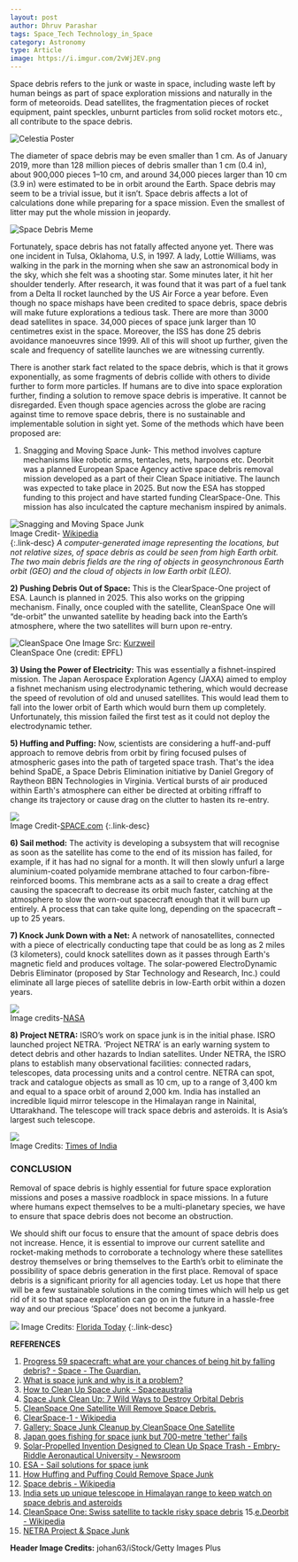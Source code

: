 ```yaml
---
layout: post
author: Dhruv Parashar
tags: Space_Tech Technology_in_Space
category: Astronomy
type: Article
image: https://i.imgur.com/2vWjJEV.png
---
```

Space debris refers to the junk or waste in space, including waste left by human beings as part of space exploration missions and naturally in the form of meteoroids. Dead satellites, the fragmentation pieces of rocket equipment, paint speckles,  unburnt particles from solid rocket motors etc., all contribute to the space debris.

![Celestia Poster](https://i.imgur.com/5fhFYhZ.png)

The diameter of space debris may be even smaller than 1 cm. As of January 2019, more than 128 million pieces of debris smaller than 1 cm (0.4 in), about 900,000 pieces 1–10 cm, and around 34,000 pieces larger than 10 cm (3.9 in) were estimated to be in orbit around the Earth.
Space debris may seem to be a trivial issue, but it isn’t. Space debris affects a lot of calculations done while preparing for a space mission. Even the smallest of litter may
put the whole mission in jeopardy.

![Space Debris Meme](https://i.imgur.com/8B6SjYnl.png)

Fortunately, space debris has not fatally affected anyone yet. There was one incident in Tulsa, Oklahoma, U.S, in 1997. A  lady, Lottie Williams, was walking in the park in the morning when she saw an astronomical body in the sky, which she felt was a  shooting star. Some minutes later, it hit her shoulder tenderly. After research, it was found that it was part of a fuel tank from a Delta II rocket launched by the US Air Force a year before.
Even though no space mishaps have been credited to space debris, space debris will make future explorations a tedious task. There are more than 3000 dead satellites in space. 34,000 pieces of space junk larger than 10 centimetres exist in the space. Moreover, the ISS has done 25 debris avoidance manoeuvres since 1999. All of this will shoot up further, given the scale and frequency of satellite launches we are witnessing currently.

There is another stark fact related to the space debris, which is that it grows exponentially, as some fragments of debris collide with others to divide further to form more particles.
If humans are to dive into space exploration further, finding a  solution to remove space debris is imperative. It cannot be disregarded.
Even though space agencies across the globe are racing against time to remove space debris, there is no sustainable and implementable solution in sight yet.  Some of the methods which have been proposed are:

1) Snagging and Moving Space Junk-
This method involves capture mechanisms like robotic arms, tentacles, nets, harpoons   etc. Deorbit was a planned European Space Agency active space debris removal mission developed as a part of their Clean Space initiative. The launch was expected to  take place in 2025.
But now the ESA has stopped funding to this project and have started funding  ClearSpace-One. This mission has also inculcated the capture mechanism inspired by animals.

![Snagging and Moving Space Junk](https://i.imgur.com/BTCnsPD.png)\
Image Credit- [Wikipedia](https://upload.wikimedia.org/wikipedia/commons/thumb/a/a1/Debris-GEO1280.jpg/1024px-Debris-GEO1280.jpg)\
{:.link-desc}
*A computer-generated image representing the  locations, but not relative sizes, of space debris as  could be seen from high Earth orbit. The two main  debris fields are the ring of objects in geosynchronous Earth orbit (GEO) and the cloud  of objects in low Earth orbit (LEO).*

**2) Pushing Debris Out of Space:**
This is the ClearSpace-One project of ESA. Launch is planned in 2025. This also works on the gripping mechanism. Finally, once coupled with the satellite, CleanSpace One will “de-orbit” the unwanted satellite by heading back into the Earth’s atmosphere, where the two satellites will burn upon re-entry.

![CleanSpace One](https://i.imgur.com/5tleFEN.png)
Image Src: [Kurzweil](https://www.kurzweilai.net/cleanspace-one-swiss-satellite-to-tackle-risky-space-debris)\
CleanSpace One (credit: EPFL)

**3) Using the Power of Electricity:**
This was essentially a fishnet-inspired mission. The Japan Aerospace Exploration Agency (JAXA)  aimed to employ a fishnet mechanism using electrodynamic tethering, which would decrease the speed of revolution of old and unused satellites. This would lead them to fall into the lower orbit of Earth which would burn them up completely.  Unfortunately, this mission failed the first test as it could not deploy the electrodynamic tether.

**5) Huffing and Puffing:**
Now, scientists are considering a huff-and-puff approach to remove debris from orbit by firing focused pulses of atmospheric gases into the path of targeted space trash.
That's the idea behind SpaDE, a Space Debris Elimination initiative by Daniel Gregory of Raytheon BBN Technologies in Virginia. Vertical bursts of air produced within Earth's atmosphere can either be directed at orbiting riffraff to change its trajectory or cause drag on the clutter to hasten its re-entry.

![](https://i.imgur.com/FxkAgX4h.png)\
Image Credit-[SPACE.com](https://www.space.com/15178-space-junk-removal-spade.html)
{:.link-desc}

**6) Sail method:**
The activity is developing a subsystem that will recognise as soon as the satellite has come to the end of its mission has failed, for example, if it has had no signal for a month. It will then slowly unfurl a large aluminium-coated polyamide  membrane attached to four carbon-fibre-reinforced booms. This membrane acts as a sail to create a drag effect causing the spacecraft to decrease its orbit much faster, catching at the atmosphere to slow the worn-out spacecraft enough that it will burn up entirely. A process that can take quite long, depending on the spacecraft – up to 25 years.

**7) Knock Junk Down with a Net:**
A network of nanosatellites, connected with a piece of electrically conducting tape that could be as long as 2 miles (3 kilometers), could knock satellites down as it passes through Earth's magnetic field and produces voltage. The solar-powered ElectroDynamic Debris Eliminator (proposed by Star Technology and Research, Inc.) could eliminate all large pieces of satellite debris in low-Earth orbit within a dozen years.


![](https://i.imgur.com/pOx1wEPh.png)\
Image credits-[NASA](https://www.nasa.gov/sites/default/files/styles/side_image/public/thumbnails/image/clean-space.jpg?itok=Gc8S0LXF)

**8) Project NETRA:**
ISRO’s work on space junk is in the initial phase. ISRO launched project NETRA. ‘Project NETRA’ is an early warning system to detect debris and other hazards to Indian satellites.
Under NETRA, the ISRO plans to establish many observational facilities: connected radars, telescopes, data processing units and a control centre. NETRA can spot, track and catalogue objects as small as 10 cm, up to a range of 3,400 km and equal to a space orbit of around 2,000 km.
India has installed an incredible liquid mirror telescope in the Himalayan range in Nainital, Uttarakhand. The telescope will track space debris and asteroids. It is Asia’s largest such telescope.

![](https://i.imgur.com/sco2PES.png)\
Image Credits: [Times of India](https://timesofindia.indiatimes.com/india/india-sets-up-unique-telescope-in-himalayan-range-to-keep-watch-on-space-debris-and-asteroids/articleshow/91966566.cms)

### CONCLUSION
Removal of space debris is highly essential for future space exploration missions and poses a massive roadblock in space missions. In a future where humans expect themselves to be a multi-planetary species, we have to ensure that space debris does not become an obstruction.

We should shift our focus to ensure that the amount of space debris does not increase. Hence, it is essential to improve our current satellite and rocket-making methods to corroborate a technology where these satellites destroy themselves or bring themselves to the Earth’s orbit to eliminate the possibility of space debris generation in the first place.
Removal of space debris is a significant priority for all agencies today. Let us hope that there will be a few sustainable solutions in the coming times which will help us get rid of it so that space exploration can go on in the future in a hassle-free way and our precious ‘Space’ does not become a junkyard.

![](https://i.imgur.com/zXX1cN4.png)
Image Credits: [Florida Today](https://www.gannett-cdn.com/-mm-/0075d16b4e9af6ae2306c300e52f124f9586f1b0/c=0-26-507-312/local/-/media/2018/05/09/Brevard/Brevard/636614745730893697-other-space-trash.jpg)
{:.link-desc}

**REFERENCES**

1. [Progress 59 spacecraft: what are your chances of being hit by falling debris? - Space - The Guardian.](https://www.theguardian.com/science/across-the-universe/2015/may/07/progress-59-spacecraft-what-are-your-chances-of-being-hit-by-falling-debris#:~:text=Even%20if%20you%20are%20hit,junk%20took%20place%20in%201997)
2. [What is space junk and why is it a problem?](https://www.nhm.ac.uk/discover/what-is-space-junk-and-why-is-it-a-problem.html)
3. [How to Clean Up Space Junk - Spaceaustralia](https://spaceaustralia.com/index.php/news/how-clean-space-junk#:~:text=Cleaning%20up%20Space%20Junk&text=Credit%3A%20NASA%2FWikimedia%20Commons.,the%20end%20of%20their%20mission)
4. [Space Junk Clean Up: 7 Wild Ways to Destroy Orbital Debris](https://www.space.com/24895-space-junk-wild-clean-up-concepts.html)
5. [CleanSpace One Satellite Will Remove Space Debris.](https://scitechdaily.com/cleanspace-one-satellite-will-remove-space-debris/#:~:text=To%20accomplish%20the%20task%2C%20scientists,will%20burn%20upon%20re%2Dentry)
6. [ClearSpace-1 - Wikipedia](https://en.wikipedia.org/wiki/ClearSpace-1)
7. [Gallery: Space Junk Cleanup by CleanSpace One Satellite](https://www.space.com/14585-photos-space-junk-cleanup-cleanspaceone-satellite.html)
8. [Japan goes fishing for space junk but 700-metre 'tether' fails](https://www.theguardian.com/science/2017/feb/06/japans-space-junk-mission-700-metre-tether-fails)
9. [Solar-Propelled Invention Designed to Clean Up Space Trash - Embry-Riddle Aeronautical University - Newsroom](https://news.erau.edu/headlines/solar-propelled-invention-designed-to-clean-up-space-trash#:~:text=A%20sail%20that%20unfurls%20itself,litter%20space%2C%20NASA%20has%20reported)
10. [ESA - Sail solutions for space junk](https://www.esa.int/Enabling_Support/Space_Engineering_Technology/Shaping_the_Future/Sail_solutions_for_space_junk)
11. [How Huffing and Puffing Could Remove Space Junk](https://www.space.com/15178-space-junk-removal-spade.html)
12. [Space debris - Wikipedia](https://en.wikipedia.org/wiki/Space_debris#:~:text=Space%20debris%20)
13. [India sets up unique telescope in Himalayan range to keep watch on space debris and asteroids](https://timesofindia.indiatimes.com/india/india-sets-up-unique-telescope-in-himalayan-range-to-keep-watch-on-space-debris-and-asteroids/articleshow/91966566.cms)
14. [CleanSpace One: Swiss satellite to tackle risky space debris](https://www.kurzweilai.net/cleanspace-one-swiss-satellite-to-tackle-risky-space-debris)
15.[e.Deorbit - Wikipedia](https://en.wikipedia.org/wiki/E.Deorbit)
16. [NETRA Project & Space Junk](https://www.drishtiias.com/daily-updates/daily-news-analysis/netra-project-space-junk)

**Header Image Credits:** johan63/iStock/Getty Images Plus